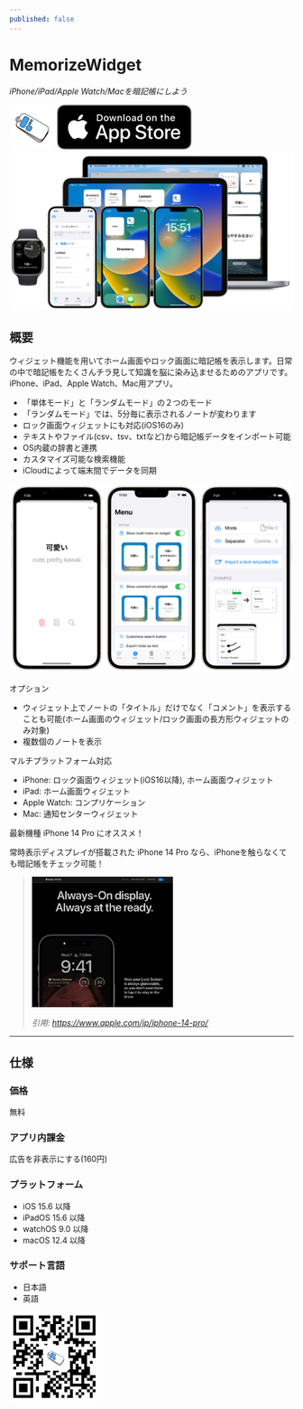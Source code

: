 ```yaml
---
published: false
---
```


<h1 translate="no">MemorizeWidget</h1>

_iPhone/iPad/Apple Watch/Macを暗記帳にしよう_

<img src="icon.png" width="80">

<a href="https://apps.apple.com/app/id1644276262" target="blank">
  <img src="appstore_badge.svg">
</a>

<img src="top1200w.png" width="600">

概要
----------
ウィジェット機能を用いてホーム画面やロック画面に暗記帳を表示します。日常の中で暗記帳をたくさんチラ見して知識を脳に染み込ませるためのアプリです。iPhone、iPad、Apple Watch、Mac用アプリ。

- 「単体モード」と「ランダムモード」の２つのモード
- 「ランダムモード」では、5分毎に表示されるノートが変わります
- ロック画面ウィジェットにも対応(iOS16のみ)
- テキストやファイル(csv、tsv、txtなど)から暗記帳データをインポート可能
- OS内蔵の辞書と連携
- カスタマイズ可能な検索機能
- iCloudによって端末間でデータを同期

<img src="screenshot1200w.png" width="600">

オプション

- ウィジェット上でノートの「タイトル」だけでなく「コメント」を表示することも可能(ホーム画面のウィジェット/ロック画面の長方形ウィジェットのみ対象)
- 複数個のノートを表示


マルチプラットフォーム対応

- iPhone: ロック画面ウィジェット(iOS16以降), ホーム画面ウィジェット
- iPad: ホーム画面ウィジェット
- Apple Watch: コンプリケーション
- Mac: 通知センターウィジェット


最新機種 iPhone 14 Pro にオススメ！

常時表示ディスプレイが搭載された iPhone 14 Pro なら、iPhoneを触らなくても暗記帳をチェック可能！

> <img src="iphone14pro_alwaysondisplay.png" width="250">
>
> _引用: https://www.apple.com/jp/iphone-14-pro/_

* * *

仕様
-------
### 価格
無料

### アプリ内課金
広告を非表示にする(160円)

### プラットフォーム
- iOS 15.6 以降
- iPadOS 15.6 以降
- watchOS 9.0 以降
- macOS 12.4 以降

### サポート言語
- 日本語
- 英語

<a href="https://apps.apple.com/app/id1644276262" target="blank">
  <img src="qr-code.jpg" width="160">
</a>
